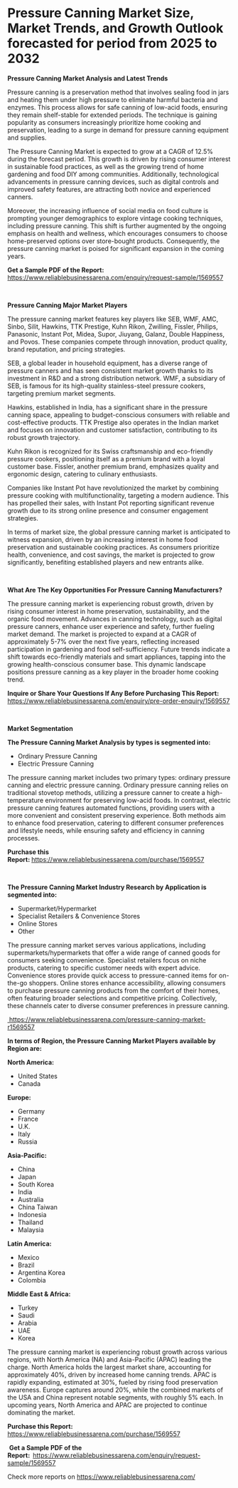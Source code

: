 <p><h1>Pressure Canning Market Size, Market Trends, and Growth Outlook forecasted for period from 2025 to 2032</h1></p><p><strong>Pressure Canning Market Analysis and Latest Trends</strong></p>
<p><p>Pressure canning is a preservation method that involves sealing food in jars and heating them under high pressure to eliminate harmful bacteria and enzymes. This process allows for safe canning of low-acid foods, ensuring they remain shelf-stable for extended periods. The technique is gaining popularity as consumers increasingly prioritize home cooking and preservation, leading to a surge in demand for pressure canning equipment and supplies.</p><p>The Pressure Canning Market is expected to grow at a CAGR of 12.5% during the forecast period. This growth is driven by rising consumer interest in sustainable food practices, as well as the growing trend of home gardening and food DIY among communities. Additionally, technological advancements in pressure canning devices, such as digital controls and improved safety features, are attracting both novice and experienced canners.</p><p>Moreover, the increasing influence of social media on food culture is prompting younger demographics to explore vintage cooking techniques, including pressure canning. This shift is further augmented by the ongoing emphasis on health and wellness, which encourages consumers to choose home-preserved options over store-bought products. Consequently, the pressure canning market is poised for significant expansion in the coming years.</p></p>
<p><strong>Get a Sample PDF of the Report:&nbsp;</strong> <a href="https://www.reliablebusinessarena.com/enquiry/request-sample/1569557?utm_campaign=2635&utm_medium=2&utm_source=Github&utm_content=ia&utm_term=25032025&utm_id=pressure-canning">https://www.reliablebusinessarena.com/enquiry/request-sample/1569557</a></p>
<p>&nbsp;</p>
<p><strong>Pressure Canning Major Market Players</strong></p>
<p><p>The pressure canning market features key players like SEB, WMF, AMC, Sinbo, Silit, Hawkins, TTK Prestige, Kuhn Rikon, Zwilling, Fissler, Philips, Panasonic, Instant Pot, Midea, Supor, Jiuyang, Galanz, Double Happiness, and Povos. These companies compete through innovation, product quality, brand reputation, and pricing strategies.</p><p>SEB, a global leader in household equipment, has a diverse range of pressure canners and has seen consistent market growth thanks to its investment in R&D and a strong distribution network. WMF, a subsidiary of SEB, is famous for its high-quality stainless-steel pressure cookers, targeting premium market segments.</p><p>Hawkins, established in India, has a significant share in the pressure canning space, appealing to budget-conscious consumers with reliable and cost-effective products. TTK Prestige also operates in the Indian market and focuses on innovation and customer satisfaction, contributing to its robust growth trajectory.</p><p>Kuhn Rikon is recognized for its Swiss craftsmanship and eco-friendly pressure cookers, positioning itself as a premium brand with a loyal customer base. Fissler, another premium brand, emphasizes quality and ergonomic design, catering to culinary enthusiasts.</p><p>Companies like Instant Pot have revolutionized the market by combining pressure cooking with multifunctionality, targeting a modern audience. This has propelled their sales, with Instant Pot reporting significant revenue growth due to its strong online presence and consumer engagement strategies.</p><p>In terms of market size, the global pressure canning market is anticipated to witness expansion, driven by an increasing interest in home food preservation and sustainable cooking practices. As consumers prioritize health, convenience, and cost savings, the market is projected to grow significantly, benefiting established players and new entrants alike.</p></p>
<p>&nbsp;</p>
<p><strong>What Are The Key Opportunities For Pressure Canning Manufacturers?</strong></p>
<p><p>The pressure canning market is experiencing robust growth, driven by rising consumer interest in home preservation, sustainability, and the organic food movement. Advances in canning technology, such as digital pressure canners, enhance user experience and safety, further fueling market demand. The market is projected to expand at a CAGR of approximately 5-7% over the next five years, reflecting increased participation in gardening and food self-sufficiency. Future trends indicate a shift towards eco-friendly materials and smart appliances, tapping into the growing health-conscious consumer base. This dynamic landscape positions pressure canning as a key player in the broader home cooking trend.</p></p>
<p><strong>Inquire or Share Your Questions If Any Before Purchasing This Report:</strong> <a href="https://www.reliablebusinessarena.com/enquiry/pre-order-enquiry/1569557?utm_campaign=2635&utm_medium=2&utm_source=Github&utm_content=ia&utm_term=25032025&utm_id=pressure-canning">https://www.reliablebusinessarena.com/enquiry/pre-order-enquiry/1569557</a></p>
<p>&nbsp;</p>
<p><strong>Market Segmentation</strong></p>
<p><strong>The Pressure Canning Market Analysis by types is segmented into:</strong></p>
<p><ul><li>Ordinary Pressure Canning</li><li>Electric Pressure Canning</li></ul></p>
<p><p>The pressure canning market includes two primary types: ordinary pressure canning and electric pressure canning. Ordinary pressure canning relies on traditional stovetop methods, utilizing a pressure canner to create a high-temperature environment for preserving low-acid foods. In contrast, electric pressure canning features automated functions, providing users with a more convenient and consistent preserving experience. Both methods aim to enhance food preservation, catering to different consumer preferences and lifestyle needs, while ensuring safety and efficiency in canning processes.</p></p>
<p><strong>Purchase this Report:&nbsp;</strong><a href="https://www.reliablebusinessarena.com/purchase/1569557?utm_campaign=2635&utm_medium=2&utm_source=Github&utm_content=ia&utm_term=25032025&utm_id=pressure-canning">https://www.reliablebusinessarena.com/purchase/1569557</a></p>
<p>&nbsp;</p>
<p><strong>The Pressure Canning Market Industry Research by Application is segmented into:</strong></p>
<p><ul><li>Supermarket/Hypermarket</li><li>Specialist Retailers & Convenience Stores</li><li>Online Stores</li><li>Other</li></ul></p>
<p><p>The pressure canning market serves various applications, including supermarkets/hypermarkets that offer a wide range of canned goods for consumers seeking convenience. Specialist retailers focus on niche products, catering to specific customer needs with expert advice. Convenience stores provide quick access to pressure-canned items for on-the-go shoppers. Online stores enhance accessibility, allowing consumers to purchase pressure canning products from the comfort of their homes, often featuring broader selections and competitive pricing. Collectively, these channels cater to diverse consumer preferences in pressure canning.</p></p>
<p><a href="https://www.reliablebusinessarena.com/pressure-canning-market-r1569557?utm_campaign=2635&utm_medium=2&utm_source=Github&utm_content=ia&utm_term=25032025&utm_id=pressure-canning">&nbsp;https://www.reliablebusinessarena.com/pressure-canning-market-r1569557</a></p>
<p><strong>In terms of Region, the Pressure Canning Market Players available by Region are:</strong></p>
<p>
    <p> <strong> North America: </strong>
        <ul>
            <li>United States</li>
            <li>Canada</li>
        </ul>
        </p> 
    <p> <strong> Europe: </strong>
        <ul>
            <li>Germany</li>
            <li>France</li>
            <li>U.K.</li>
            <li>Italy</li>
            <li>Russia</li>
        </ul>
        </p> 
    <p> <strong> Asia-Pacific: </strong>
        <ul>
            <li>China</li>
            <li>Japan</li>
            <li>South Korea</li>
            <li>India</li>
            <li>Australia</li>
            <li>China Taiwan</li>
            <li>Indonesia</li>
            <li>Thailand</li>
            <li>Malaysia</li>
        </ul>
        </p> 
    <p> <strong> Latin America: </strong>
        <ul>
            <li>Mexico</li>
            <li>Brazil</li>
            <li>Argentina Korea</li>
            <li>Colombia</li>
        </ul>
        </p> 
    <p> <strong> Middle East & Africa: </strong>
        <ul>
            <li>Turkey</li>
            <li>Saudi</li>
            <li>Arabia</li>
            <li>UAE</li>
            <li>Korea</li>
        </ul>
    </p>
    </p>
<p><p>The pressure canning market is experiencing robust growth across various regions, with North America (NA) and Asia-Pacific (APAC) leading the charge. North America holds the largest market share, accounting for approximately 40%, driven by increased home canning trends. APAC is rapidly expanding, estimated at 30%, fueled by rising food preservation awareness. Europe captures around 20%, while the combined markets of the USA and China represent notable segments, with roughly 5% each. In upcoming years, North America and APAC are projected to continue dominating the market.</p></p>
<p><strong>Purchase this Report: </strong><a href="https://www.reliablebusinessarena.com/purchase/1569557?utm_campaign=2635&utm_medium=2&utm_source=Github&utm_content=ia&utm_term=25032025&utm_id=pressure-canning">https://www.reliablebusinessarena.com/purchase/1569557</a></p>
<p>&nbsp;<strong>Get a Sample PDF of the Report:&nbsp;&nbsp;</strong><a href="https://www.reliablebusinessarena.com/enquiry/request-sample/1569557?utm_campaign=2635&utm_medium=2&utm_source=Github&utm_content=ia&utm_term=25032025&utm_id=pressure-canning">https://www.reliablebusinessarena.com/enquiry/request-sample/1569557</a></p>
<p><strong></strong></p>
<p>Check more reports on <a href="https://www.reliablebusinessarena.com/?utm_campaign=2635&utm_medium=2&utm_source=Github&utm_content=ia&utm_term=25032025&utm_id=pressure-canning">https://www.reliablebusinessarena.com/</a></p>